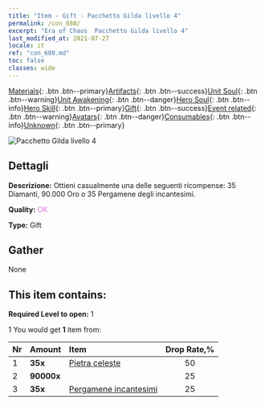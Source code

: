 ```yaml
---
title: "Item - Gift - Pacchetto Gilda livello 4"
permalink: /con_680/
excerpt: "Era of Chaos  Pacchetto Gilda livello 4"
last_modified_at: 2021-07-27
locale: it
ref: "con_680.md"
toc: false
classes: wide
---
```

 [Materials](/ItemsIT/){: .btn .btn--primary}[Artifacts](/ItemsIT/Artifacts/){: .btn .btn--success}[Unit Soul](/ItemsIT/UnitSoul/){: .btn .btn--warning}[Unit Awakening](/ItemsIT/UnitAwakening/){: .btn .btn--danger}[Hero Soul](/ItemsIT/HeroSoul/){: .btn .btn--info}[Hero Skill](/ItemsIT/HeroSkill/){: .btn .btn--primary}[Gift](/ItemsIT/Gift/){: .btn .btn--success}[Event related](/ItemsIT/Events/){: .btn .btn--warning}[Avatars](/ItemsIT/Avatars/){: .btn .btn--danger}[Consumables](/ItemsIT/Consumables/){: .btn .btn--info}[Unknown](/ItemsIT/Unknown/){: .btn .btn--primary}

 ![Pacchetto Gilda livello 4](/images/t/i_50002.png)

## Dettagli
 **Descrizione:** Ottieni casualmente una delle seguenti ricompense: 35 Diamanti, 90.000 Oro o 35 Pergamene degli incantesimi.

 **Quality:** <span style="color: #DA70D6">OK</span>

 **Type:** Gift

## Gather

  None

## This item contains:

 **Required Level to open:** 1

 1 You would get **1** item  from:

  | Nr | Amount |     Item    | Drop Rate,% |
  |:---|:-------|:------------|:---------:|
  | 1 |  **35x** | [Pietra celeste](/ItemsIT/art_188/) | 50 | 
  | 2 |  **90000x** | <i class="fas fa-coins"/> | 25 | 
  | 3 |  **35x** | [Pergamene incantesimi](/ItemsIT/con_694/) | 25 | 
